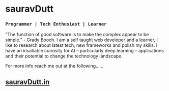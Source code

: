 # sauravDutt 


### `Programmer | Tech Enthusiast | Learner`


“The function of good software is to make the complex appear to be simple.” - Grady Booch.
I am a self taught web developer and a learner, I like to research about latest tech, new frameworks and polish my skills. I have an insatiable curiosity for AI – particularly deep learning – applications and their potential to change the technology landscape.

For more info reach me out at the following......

## [sauravDutt.in](https://sauravdutt.in/)

